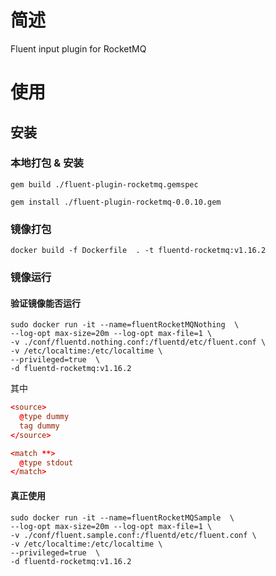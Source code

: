 # 简述

Fluent input plugin for RocketMQ 

# 使用
## 安装


### 本地打包 & 安装

```
gem build ./fluent-plugin-rocketmq.gemspec

gem install ./fluent-plugin-rocketmq-0.0.10.gem
```

### 镜像打包

```
docker build -f Dockerfile  . -t fluentd-rocketmq:v1.16.2
```

### 镜像运行

#### 验证镜像能否运行
```
sudo docker run -it --name=fluentRocketMQNothing  \
--log-opt max-size=20m --log-opt max-file=1 \
-v ./conf/fluentd.nothing.conf:/fluentd/etc/fluent.conf \
-v /etc/localtime:/etc/localtime \
--privileged=true  \
-d fluentd-rocketmq:v1.16.2
```

其中
```fluent.none.conf
<source>
  @type dummy
  tag dummy
</source>

<match **>
  @type stdout
</match>
```

#### 真正使用

```
sudo docker run -it --name=fluentRocketMQSample  \
--log-opt max-size=20m --log-opt max-file=1 \
-v ./conf/fluent.sample.conf:/fluentd/etc/fluent.conf \
-v /etc/localtime:/etc/localtime \
--privileged=true  \
-d fluentd-rocketmq:v1.16.2
```



